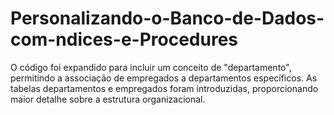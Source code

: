 # Personalizando-o-Banco-de-Dados-com-ndices-e-Procedures
O código foi expandido para incluir um conceito de "departamento", permitindo a associação de empregados a departamentos específicos. As tabelas departamentos e empregados foram introduzidas, proporcionando maior detalhe sobre a estrutura organizacional. 
